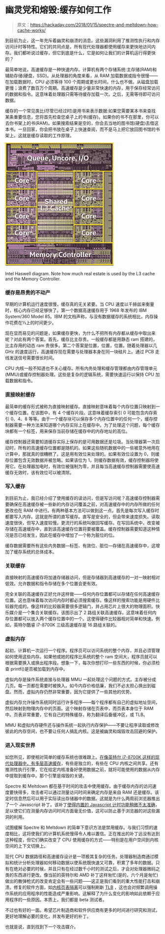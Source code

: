 # 幽灵党和熔毁:缓存如何工作

> 原文：<https://hackaday.com/2018/01/15/spectre-and-meltdown-how-cache-works/>

到目前为止，这一年充斥着幽灵和崩溃的消息。这些漏洞利用了推测性执行和内存访问计时等特性。它们的共同点是，所有现代处理器都使用缓存来更快地访问内存。我们都听说过缓存，但它到底是什么，它是如何让我们的计算机运行得更快的？

最简单地说，高速缓存是一种快速内存。计算机有两个存储系统:主存储(RAM)和辅助存储(硬盘，SSD)。从处理器的角度来看，从 RAM 加载数据或指令很慢——在加载数据时，CPU 必须等待 100 个周期或更长时间，什么也不做。从磁盘加载更慢；浪费了数百万个周期。高速缓存是少量非常快速的内存，用于保存经常访问的数据和指令。这意味着处理器只需等待缓存加载一次。之后，无需等待即可访问数据。

缓存的一个常见类比(尽管已经过时)是用书来表示数据:如果您需要某本书来查找某条重要信息，您将首先检查您桌子上的书(缓存)。如果你的书不在那里，你可以去你书架上的书(RAM)。如果搜索结果是空的，你会去当地的图书馆(硬盘)去借这本书。一旦回家，你会把书放在桌子上快速查阅，而不是马上把它放回图书馆的书架上。这就是缓存读取的工作原理。

![](img/052dd672945e19a6c64c0391917144aa.png)

Intel Haswell diagram. Note how much real estate is used by the L3 cache and the Memory Controller.

### 缓存是昂贵的不动产

早期的计算机运行速度很慢，缓存真的无关紧要。当 CPU 速度以千赫兹来衡量时，核心内存已经足够快了。第一个数据高速缓存用于 1968 年发布的 IBM System/360 Model 85。IBM 的文档声称，与没有数据缓存的系统相比，内存操作花费在⅓上的时间更少。

现在显而易见的问题是，如果缓存更快，为什么不把所有内存都从缓存中取出来呢？对此有两个答案。首先，缓存比主存贵。一般缓存都是用静态 ram 搭建的，比主存用的动态 ram 贵很多。第二个答案是位置，位置，位置。随着处理器以几 GHz 的速度运行，高速缓存现在需要与处理器本身在同一块硅片上。通过 PCB 走线发送信号需要很长时间。

CPU 内核一般不知道也不关心缓存。所有内务处理和缓存管理都由内存管理单元(MMU)或缓存控制器处理。这些是复杂的逻辑系统，需要快速运行以保持 CPU 加载数据和指令。

### 直接映射缓存

最简单的缓存形式被称为直接映射缓存。直接映射意味着每个内存位置只映射到一个缓存位置。在该图中，有 4 个缓存片段。这意味着缓存索引 0 可能包含内存索引 0、4、8 等等。由于一个缓存块可以保存多个内存位置中的任何一个，缓存控制器需要一种方法来知道哪个内存实际上在缓存中。为了处理这个问题，每个缓存块都有一个标签，用来保存当前存储在缓存中的内存地址的高位。

缓存控制器还需要知道缓存实际上保存的是可用数据还是垃圾。当处理器第一次启动时，所有的高速缓存位置都是随机的。如果这些随机数据中的一些被意外地用在计算中，那就真的很糟糕了。这是用有效位来处理的。如果有效位设置为 0，则缓存位置包含无效数据并被忽略。如果该位为 1，则缓存数据有效，缓存控制器将使用它。在处理器加电时，有效位被强制为零，并且每当高速缓存控制器需要使高速缓存无效时，该有效位可以被清除。

### 写入缓存

到目前为止，我已经介绍了使用缓存的读访问，但是写访问呢？高速缓存控制器需要确保在高速缓存被一些新的内存访问覆盖之前，对高速缓存中的内存所做的任何更改也在 RAM 中进行。有两种基本方法可以做到这一点。首先是每次写入缓存时都要写入内存。这就是所谓的直写缓存。直写是安全的，但会带来速度损失。读取速度很快，但写入速度较慢。更流行的系统叫做回写缓存。在写回系统中，改变被存储在高速缓存中，直到该高速缓存位置将要被覆盖。缓存控制器需要知道这种情况是否已经发生，因此在缓存中增加了一个称为脏位的位。

缓存数据需要所有这些内务数据—标签、有效位、脏位—存储在高速缓存中，这增加了缓存系统的总体成本。

### 关联缓存

直接映射的高速缓存将加速存储器访问，但是存储器到高速缓存的一对一映射相对低效。允许数据和指令存储在多个位置会更有效。

完全关联的高速缓存正好允许这样做——任何内存位置都可以存储在任何高速缓存位置。这也意味着每次访问内存时都必须搜索缓存。像这样的搜索功能是用硬件比较器完成的。像这样的比较器需要很多逻辑门，并占用芯片上很大的物理面积。快乐媒介是一个集合关联缓存。该图示出了 2 路组关联高速缓存。这意味着任何内存位置都可以放入两个缓存位置中的一个。这使得硬件比较器相对简单和快速。例如，英特尔酷睿 i7-8700K 三级高速缓存是 16 路组关联的。

### 虚拟内存

起初，计算机一次运行一个程序。程序员可以访问系统的整个内存，并且必须管理如何使用这些内存。如果他或她的程序比系统的整个 ram 空间大，程序员就可以根据需要换入或换出程序段。想象一下，每次你想打印一些东西的时候，你必须检查 printf()是否被加载到内存中。

虚拟内存是操作系统直接与处理器 MMU 一起处理这个问题的方式。主存被分成几页。每一页都在需要时被换入。如今内存价格低廉，我们不必太担心换出到磁盘。然而，虚拟内存仍然非常重要，因为它提供了一些其他的优势。

虚拟内存允许操作系统同时运行许多程序——每个程序都有自己的虚拟地址空间，然后映射到物理内存中的页面。这个映射存储在页表中，而页表本身位于 RAM 中。页表非常重要，它有自己的特殊缓存，称为翻译后备缓冲区，或 TLB。

MMU 和虚拟内存硬件还与操作系统一起执行内存保护——不要让程序读取或修改彼此的内存空间，也不要让任何人搞乱内核。这是被幽灵和熔毁攻击回避的保护。

### 进入现实世界

如您所见，即使相对简单的缓存系统也很难跟上。[在像英特尔 i7-8700K 这样的现代处理器中，有多层高速缓存](http://www.cpu-world.com/CPUs/Core_i7/Intel-Core%20i7%20i7-8700K.html)，有些是独立的，有些在 CPU 内核之间共享。还有推测性执行引擎，它在给定内核准备好使用数据之前，就将可能使用的数据从内存中提取到缓存中。那个引擎是熔毁的关键。

Spectre 和 Meltdown 都在基于时间的攻击中使用缓存。由于缓存内存的访问速度要快得多，攻击者可以通过测量访问时间来确定内存是来自 RAM 还是缓存。该定时信息然后可以用于实际读出存储器中的数据。这就是为什么两周前浏览器推出了一个 Javascript 补丁。该补丁[使得内置的 Javascript 计时功能稍微不太准确](https://hackaday.com/2018/01/06/lowering-javascript-timer-resolution-thwarts-meltdown-and-spectre/)，足以使它们在测量内存访问时间方面毫无价值，这可以防止基于浏览器的对这些漏洞的利用。

试图缓解 Spectre 和 Meltdown 的简单下意识方法是禁用缓存。与我们习惯的速度相比，这将使我们的计算机系统慢得令人难以置信。正在推出的补丁远没有达到这种程度，但它们确实改变了 CPU 使用缓存的方式——特别是在用户空间到内核空间的上下文切换上。

现代 CPU 数据路径和高速缓存设计是一项极其复杂的任务。处理器制造商通过模拟和统计分析处理器如何移动数据以使系统既快速又可靠，积累了多年的数据。只有在绝对必要的时候，并且只有在经过数千小时的测试之后，才会对处理器微码之类的东西进行更改。像当前的英特尔和 AMD 补丁这样匆忙(是的，六个月是匆忙)做出的散弹枪式的改变肯定会有一些问题——这正是我们看到的重大性能打击和崩溃。修复的软件方面，如[内核页表隔离](https://en.wikipedia.org/wiki/Kernel_page-table_isolation)可以强制刷新 [TLB](https://en.wikipedia.org/wiki/Translation_lookaside_buffer) ，这也会对频繁调用操作系统的应用程序的性能造成严重影响。这解释了为什么变化的影响如此依赖于应用程序的一些原因。本质上，我们都是 beta 测试者。

不过也有好的一面。希望芯片制造商和软件供应商有更多的时间进行研究和测试，更好地理解必要的变化，并发布更好的补丁。

也就是说，直到找到下一个攻击媒介。
